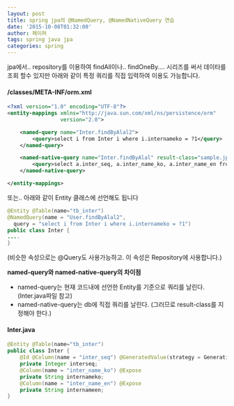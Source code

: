 ```yaml
---
layout: post
title: spring jpa의 @NamedQuery, @NamedNativeQuery 연습
date: '2015-10-08T01:32:00'
author: 페이퍼
tags: spring java jpa
categories: spring
---
```


jpa에서.. repository를 이용하여 findAll이나.. findOneBy.... 시리즈를 써서 데이타를 조회 할수 있지만
아래와 같이 특정 쿼리를 직접 입력하여 이용도 가능합니다.

#### /classes/META-INF/orm.xml
```xml
<?xml version="1.0" encoding="UTF-8"?>
<entity-mappings xmlns="http://java.sun.com/xml/ns/persistence/orm"
                 version="2.0">

    <named-query name="Inter.findByAlal2">
        <query>select i from Inter i where i.internameko = ?1</query>
    </named-query>

    <named-native-query name="Inter.findByAlal" result-class="sample.jpa.Inter">
        <query>select a.inter_seq, a.inter_name_ko, a.inter_name_en from tb_inter a where a.inter_name_ko = ?</query>
    </named-native-query>

</entity-mappings>
```

또는.. 아래와 같이 Entity 클래스에 선언해도 됩니다
```java
@Entity @Table(name="tb_inter")
@NamedQuery(name = "User.findByAlal2",
  query = "select i from Inter i where i.internameko = ?1")
public class Inter {
....
}
```

(비슷한 속성으로는 @Query도 사용가능하고. 이 속성은 Repository에 사용합니다.)

**named-query와 named-native-query의 차이점**
 - named-query는 현재 코드내에 선언한 Entity를 기준으로 쿼리를 날린다. (Inter.java파일 참고)
 - named-native-query는 db에 직접 쿼리를 날린다. (그러므로 result-class를 지정해야 한다.)

#### Inter.java
```java
@Entity @Table(name="tb_inter")
public class Inter {
    @Id @Column(name = "inter_seq") @GeneratedValue(strategy = GenerationType.AUTO)
    private Integer interseq;
    @Column(name = "inter_name_ko") @Expose
    private String internameko;
    @Column(name = "inter_name_en") @Expose
    private String internameen;
}
```


